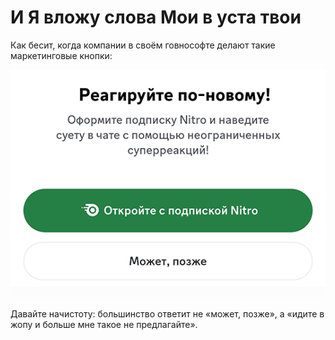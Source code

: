 # И Я вложу слова Мои в уста твои

Как бесит, когда компании в своём говнософте делают такие маркетинговые кнопки:

![Дискорд предлагает купить Нитро. Ответы: Купить / Может, позже](/public/post-img/nitro-maybe-later.png)

Давайте начистоту: большинство ответит не «может, позже», а «идите в жопу и больше мне такое не предлагайте».